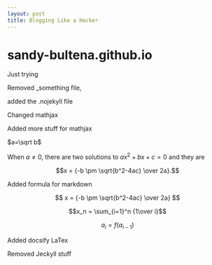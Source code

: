 ```yaml
---
layout: post
title: Blogging Like a Hacker
---
```


# sandy-bultena.github.io
Just trying

Removed _something file,

added the .nojekyll file

Changed mathjax

Added more stuff for mathjax

$a=\sqrt b$

When $a \ne 0$, there are two solutions to $ax^2 + bx + c = 0$ and they are

$$x = {-b \pm \sqrt{b^2-4ac} \over 2a}.$$

Added formula for markdown

$$ x = {-b \pm \sqrt{b^2-4ac} \over 2a} $$

$$x_n = \sum_{i=1}^n {1\over i}$$

$$a_i = f(a_{i-1})$$


Added docsify LaTex

Removed Jeckyll stuff